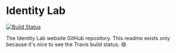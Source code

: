 # Identity Lab

[![Build Status](https://travis-ci.org/cu-idlab/lab-www.svg?branch=prod)](https://travis-ci.org/cu-idlab/lab-www)

The Identity Lab website GitHub repository. This readme exists only because it's nice to see the Travis build status. :smile:
